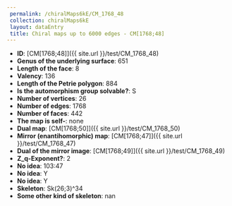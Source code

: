 ```yaml
--- 
 permalink: /chiralMaps6kE/CM_1768_48 
 collection: chiralMaps6kE
 layout: dataEntry
 title: Chiral maps up to 6000 edges - CM[1768;48]
---
```


- **ID**: [CM[1768;48]]({{ site.url }}/test/CM_1768_48)
- **Genus of the underlying surface**: 651
- **Length of the face**: 8
- **Valency**: 136
- **Length of the Petrie polygon**: 884
- **Is the automorphism group solvable?**: S
- **Number of vertices**: 26
- **Number of edges**: 1768
- **Number of faces**: 442
- **The map is self-**: none
- **Dual map**: [CM[1768;50]]({{ site.url }}/test/CM_1768_50)
- **Mirror (enantihomorphic) map**: [CM[1768;47]]({{ site.url }}/test/CM_1768_47)
- **Dual of the mirror image**: [CM[1768;49]]({{ site.url }}/test/CM_1768_49)
- **Z_q-Exponent?**: 2
- **No idea**:  103:47
- **No idea**: Y
- **No idea**: Y
- **Skeleton**: Sk(26;3)^34
- **Some other kind of skeleton**: nan
